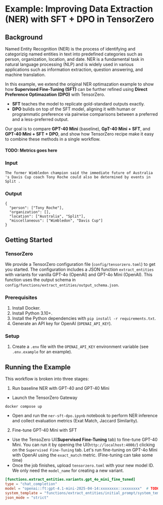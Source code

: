 # Example: Improving Data Extraction (NER) with SFT + DPO in TensorZero

## Background

Named Entity Recognition (NER) is the process of identifying and categorizig named entities in text into predefined categories such as person, organization, location, and date. NER is a fundamental task in natural language processing (NLP) and is widely used in various applications such as information extraction, question answering, and machine translation.

In this example, we extend the original NER optimazation example to show how **Supervised Fine-Tuning (SFT)** can be further refined using **Direct Preference Optimazation (DPO)** with TensorZero.

- **SFT** teaches the model to replicate gold-standard outputs exactly.
- **DPO** bulids on top of the SFT model, aligning it with human or programmatic preference via pairwise comparisons between a preferred and a less-preferred output.

Our goal is to compare **GPT-40 Mini** (baseline), **GpT-40 Mini + SFT**, and **GPT-40 Mini + SFT + DPO**, and show how TensorZero recipe make it easy to combine these methods in a single workflow.

#### TODO: Metrics goes here

### Input

```
The former Wimbledon champion said the immediate future of Australia 's Davis Cup coach Tony Roche could also be determined by events in Split .
```


### Output

```
{
  "person": ["Tony Roche"],
  "organization": [],
  "location": ["Australia", "Split"],
  "miscellaneous": ["Wimbledon", "Davis Cup"]
}
```

</details>

## Getting Started

### TensorZero

We provide a TensorZero configuration file (`config/tensorzero.toml`) to get you started.
The configuration includes a JSON function `extract_entities` with variants for vanilla GPT-4o (OpenAI) and GPT-4o Mini (OpenAI).
This function uses the output schema in `config/functions/extract_entities/output_schema.json`.

### Prerequisites

1. Install Docker.
2. Install Python 3.10+.
3. Install the Python dependencies with `pip install -r requirements.txt`.
4. Generate an API key for OpenAI (`OPENAI_API_KEY`).

### Setup

1. Create a `.env` file with the `OPENAI_API_KEY` environment variable (see `.env.example` for an example).

## Running the Example
This workflow is broken into three stages:

1. Run baseline NER with GPT-40 and GPT-40 Mini
- Launch the TensorZero Gateway
```
docker compose up
```
- Open and run the `ner-sft-dpo.ipynb` notebook to perform NER inference and collect evaluation metrics (Exat Match, Jaccard Similarity).

2. Fine-tune GPT-40 Mini with SFT
- Use the TensoZero UI(**Supervised Fine-Tuning** tab) to fine-tune GPT-40 Mini. You can run it by opening the UI(`http://localhost:4000/`) clicking on the `Supervised Fine-Tuning` tab. Let's run fine-tuning on GPT-4o Mini with OpenAI using the `exact_match` metric. (Fine-tuning can take some time)
- Once the job finishes, upload `tensorzero.toml` with your new model ID. We only need the `model_name` for creating a new variant.

```toml
[functions.extract_entities.variants.gpt_4o_mini_fine_tuned]
type = "chat_completion"
model = "openai::ft:gpt-4.1-mini-2025-04-14:xxxxxxxx::xxxxxxxx"  # TODO: Replace with your model ID
system_template = "functions/extract_entities/initial_prompt/system_template.minijinja"
json_mode = "strict"
```
